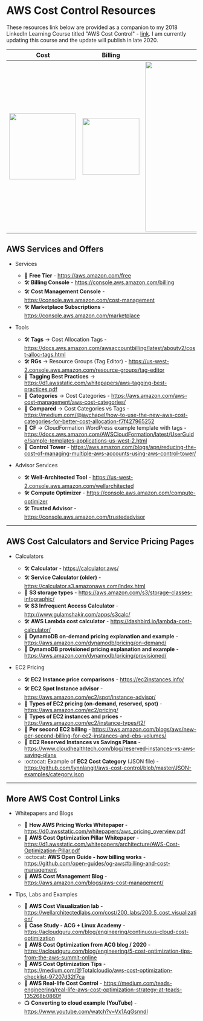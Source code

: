 # AWS Cost Control Resources

These resources link below are provided as a companion to my 2018 LinkedIn Learning Course titled "AWS Cost Control" - [link](https://www.linkedin.com/learning/amazon-web-services-controlling-cost). I am currently updating this course and the update will publish in late 2020.  

|      Cost       |  Billing | S3 Info |
|:-------------:|:------:|:------:|
|  <img src="https://github.com/lynnlangit/aws-cost-control/blob/master/images/cost.png" width="175" align="left"> | <img src="https://github.com/lynnlangit/aws-cost-control/blob/master/images/billing.png" width="150" align="top">  | <img src="https://github.com/lynnlangit/aws-cost-control/blob/master/images/s3-types.png" width="450" align="top">  | 

## AWS Services and Offers

- Services
  - 📙 **Free Tier** - https://aws.amazon.com/free
  - 🛠️ **Billing Console** - https://console.aws.amazon.com/billing
  - 🛠️ **Cost Management Console** - https://console.aws.amazon.com/cost-management
  - 🛠️ **Marketplace Subscriptions** - https://console.aws.amazon.com/marketplace
  
- Tools
  - 🛠️ **Tags** -> Cost Allocation Tags - https://docs.aws.amazon.com/awsaccountbilling/latest/aboutv2/cost-alloc-tags.html
  - 🛠️ **RGs** -> Resource Groups (Tag Editor) - https://us-west-2.console.aws.amazon.com/resource-groups/tag-editor
  - 📙 **Tagging Best Practices** -> https://d1.awsstatic.com/whitepapers/aws-tagging-best-practices.pdf
  - 📙 **Categories** -> Cost Categories - https://aws.amazon.com/aws-cost-management/aws-cost-categories/
  - 📘 **Compared** -> Cost Categories vs Tags - https://medium.com/@jaychapel/how-to-use-the-new-aws-cost-categories-for-better-cost-allocation-f7f427965252
  - 📙 **CF** -> CloudFormation WordPress example template with tags - https://docs.aws.amazon.com/AWSCloudFormation/latest/UserGuide/sample-templates-applications-us-west-2.html
  - 📙 **Control Tower** - https://aws.amazon.com/blogs/apn/reducing-the-cost-of-managing-multiple-aws-accounts-using-aws-control-tower/

- Advisor Services
  - 🛠️ **Well-Architected Tool** - https://us-west-2.console.aws.amazon.com/wellarchitected
  - 🛠️ **Compute Optimizer** - https://console.aws.amazon.com/compute-optimizer
  - 🛠️ **Trusted Advisor** - https://console.aws.amazon.com/trustedadvisor

---

## AWS Cost Calculators and Service Pricing Pages

- Calculators
  - 🛠️ **Calculator** - https://calculator.aws/
  - 🛠️ **Service Calculator (older)** - https://calculator.s3.amazonaws.com/index.html
  - 📙 **S3 storage types** - https://aws.amazon.com/s3/storage-classes-infographic/
  - 🛠️ **S3 Infrequent Access Calculator** - http://www.gulamshakir.com/apps/s3calc/
  - 🛠️ **AWS Lambda cost calculator** - https://dashbird.io/lambda-cost-calculator/
  - 📙 **DynamoDB on-demand pricing explanation and example** - https://aws.amazon.com/dynamodb/pricing/on-demand/
  - 📙 **DynamoDB provisioned pricing explanation and example** - https://aws.amazon.com/dynamodb/pricing/provisioned/
  
- EC2 Pricing
  - 🛠️ **EC2 Instance price comparisons** - https://ec2instances.info/
  - 🛠️ **EC2 Spot Instance advisor** - https://aws.amazon.com/ec2/spot/instance-advisor/
  - 📙 **Types of EC2 pricing (on-demand, reserved, spot)** - https://aws.amazon.com/ec2/pricing/
  - 📙 **Types of EC2 instances and prices** - https://aws.amazon.com/ec2/instance-types/t2/
  - 📙 **Per second EC2 billing** - https://aws.amazon.com/blogs/aws/new-per-second-billing-for-ec2-instances-and-ebs-volumes/
  - 📘 **EC2 Reserved Instances vs Savings Plans** - https://www.cloudhealthtech.com/blog/reserved-instances-vs-aws-saving-plans
  - :octocat: Example of **EC2 Cost Category** (JSON file) - https://github.com/lynnlangit/aws-cost-control/blob/master/JSON-examples/category.json
---

## More AWS Cost Control Links

- Whitepapers and Blogs
  - 📙 **How AWS Pricing Works Whitepaper** - https://d0.awsstatic.com/whitepapers/aws_pricing_overview.pdf
  - 📙 **AWS Cost Optimization Pillar Whitepaper** - https://d1.awsstatic.com/whitepapers/architecture/AWS-Cost-Optimization-Pillar.pdf
  - :octocat: **AWS Open Guide - how billing works** - https://github.com/open-guides/og-aws#billing-and-cost-management
  - 📙 **AWS Cost Management Blog** - https://aws.amazon.com/blogs/aws-cost-management/
  
- Tips, Labs and Examples
  - 🔬 **AWS Cost Visualization lab** - https://wellarchitectedlabs.com/cost/200_labs/200_5_cost_visualization/
  - 📘 **Case Study - ACG + Linux Academy** - https://acloudguru.com/blog/engineering/continuous-cloud-cost-optimization
  - 📘 **AWS Cost Optimization from ACG blog / 2020** - https://acloudguru.com/blog/engineering/5-cost-optimization-tips-from-the-aws-summit-online
  - 📘 **AWS Cost Optimization Tips** - https://medium.com/@Totalcloudio/aws-cost-optimization-checklist-97207d32f7ca
  - 📘 **AWS Real-life Cost Control** - https://medium.com/teads-engineering/real-life-aws-cost-optimization-strategy-at-teads-135268b0860f
  - 📺 **Converting to cloud example (YouTube)** - https://www.youtube.com/watch?v=Vx1AqGsnndI

